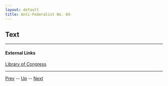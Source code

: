 ```yaml
---
layout: default
title: Anti-Federalist No. 69
---
```


## Text

---
#### External Links
[Library of Congress]()

---

[Prev](68.md) -- [Up](README.md) -- [Next](70.md)
